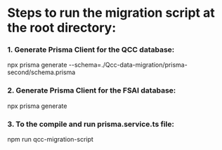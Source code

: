 # Steps to run the migration script at the root directory:

### 1. Generate Prisma Client for the QCC database:
npx prisma generate --schema=./Qcc-data-migration/prisma-second/schema.prisma

### 2. Generate Prisma Client for the FSAI database:
npx prisma generate

### 3. To the compile and run prisma.service.ts file:
npm run qcc-migration-script
